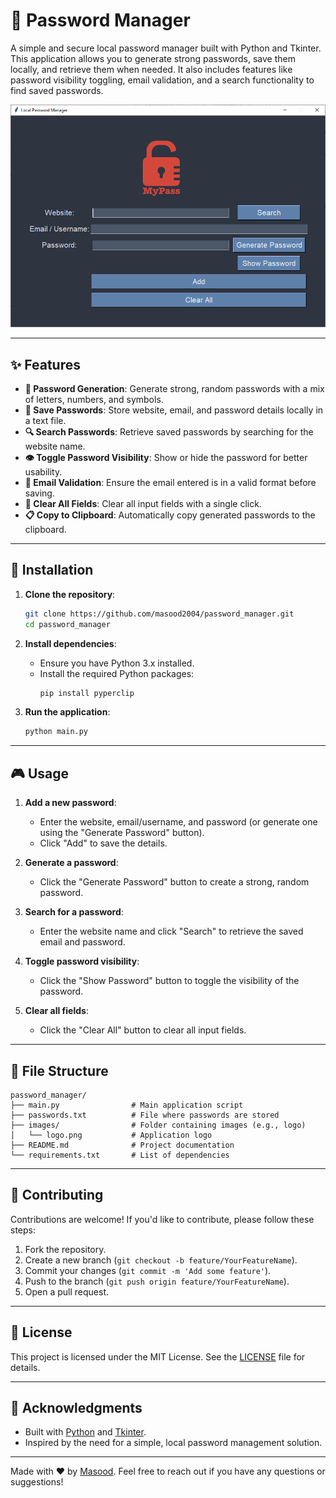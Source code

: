 # 🔐 Password Manager

A simple and secure local password manager built with Python and Tkinter. This application allows you to generate strong passwords, save them locally, and retrieve them when needed. It also includes features like password visibility toggling, email validation, and a search functionality to find saved passwords.

![Password Manager Screenshot](images/screenshot.png)

---

## ✨ Features

- **🔑 Password Generation**: Generate strong, random passwords with a mix of letters, numbers, and symbols.
- **💾 Save Passwords**: Store website, email, and password details locally in a text file.
- **🔍 Search Passwords**: Retrieve saved passwords by searching for the website name.
- **👁️ Toggle Password Visibility**: Show or hide the password for better usability.
- **📧 Email Validation**: Ensure the email entered is in a valid format before saving.
- **🧹 Clear All Fields**: Clear all input fields with a single click.
- **📋 Copy to Clipboard**: Automatically copy generated passwords to the clipboard.

---

## 🚀 Installation

1. **Clone the repository**:
   ```bash
   git clone https://github.com/masood2004/password_manager.git
   cd password_manager
   ```

2. **Install dependencies**:
   - Ensure you have Python 3.x installed.
   - Install the required Python packages:
     ```bash
     pip install pyperclip
     ```

3. **Run the application**:
   ```bash
   python main.py
   ```

---

## 🎮 Usage

1. **Add a new password**:
   - Enter the website, email/username, and password (or generate one using the "Generate Password" button).
   - Click "Add" to save the details.

2. **Generate a password**:
   - Click the "Generate Password" button to create a strong, random password.

3. **Search for a password**:
   - Enter the website name and click "Search" to retrieve the saved email and password.

4. **Toggle password visibility**:
   - Click the "Show Password" button to toggle the visibility of the password.

5. **Clear all fields**:
   - Click the "Clear All" button to clear all input fields.

---

## 📂 File Structure

```
password_manager/
├── main.py                # Main application script
├── passwords.txt          # File where passwords are stored
├── images/                # Folder containing images (e.g., logo)
│   └── logo.png           # Application logo
├── README.md              # Project documentation
└── requirements.txt       # List of dependencies
```

---

## 🤝 Contributing

Contributions are welcome! If you'd like to contribute, please follow these steps:

1. Fork the repository.
2. Create a new branch (`git checkout -b feature/YourFeatureName`).
3. Commit your changes (`git commit -m 'Add some feature'`).
4. Push to the branch (`git push origin feature/YourFeatureName`).
5. Open a pull request.

---

## 📜 License

This project is licensed under the MIT License. See the [LICENSE](LICENSE) file for details.

---

## 🙏 Acknowledgments

- Built with [Python](https://www.python.org/) and [Tkinter](https://docs.python.org/3/library/tkinter.html).
- Inspired by the need for a simple, local password management solution.

---

Made with ❤️ by [Masood](https://github.com/masood2004). Feel free to reach out if you have any questions or suggestions!
